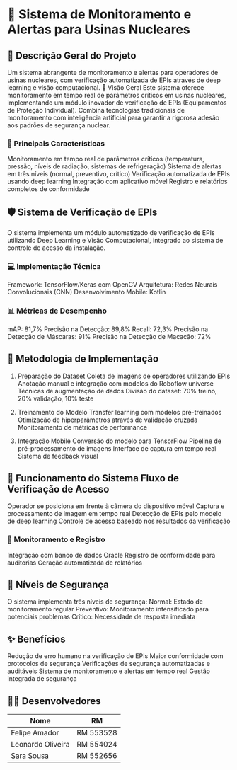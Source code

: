 # 🔧 Sistema de Monitoramento e Alertas para Usinas Nucleares
 
## 📝 Descrição Geral do Projeto

Um sistema abrangente de monitoramento e alertas para operadores de usinas nucleares, com verificação automatizada de EPIs através de deep learning e visão computacional.
🎯 Visão Geral
Este sistema oferece monitoramento em tempo real de parâmetros críticos em usinas nucleares, implementando um módulo inovador de verificação de EPIs (Equipamentos de Proteção Individual). Combina tecnologias tradicionais de monitoramento com inteligência artificial para garantir a rigorosa adesão aos padrões de segurança nuclear.

### 🌟 Principais Características
Monitoramento em tempo real de parâmetros críticos (temperatura, pressão, níveis de radiação, sistemas de refrigeração) Sistema de alertas em três níveis (normal, preventivo, crítico) Verificação automatizada de EPIs usando deep learning Integração com aplicativo móvel Registro e relatórios completos de conformidade
 
## 🛡️ Sistema de Verificação de EPIs
O sistema implementa um módulo automatizado de verificação de EPIs utilizando Deep Learning e Visão Computacional, integrado ao sistema de controle de acesso da instalação.

### 💻 Implementação Técnica
Framework: TensorFlow/Keras com OpenCV Arquitetura: Redes Neurais Convolucionais (CNN) Desenvolvimento Mobile: Kotlin

### 📊 Métricas de Desempenho
mAP: 81,7% 
Precisão na Detecção: 89,8% 
Recall: 72,3% 
Precisão na Detecção de Máscaras: 91% 
Precisão na Detecção de Macacão: 72%

## 🔨 Metodologia de Implementação
1. Preparação do Dataset
Coleta de imagens de operadores utilizando EPIs Anotação manual e integração com modelos do Roboflow universe Técnicas de augmentação de dados Divisão do dataset: 70% treino, 20% validação, 10% teste

2. Treinamento do Modelo
Transfer learning com modelos pré-treinados Otimização de hiperparâmetros através de validação cruzada Monitoramento de métricas de performance

3. Integração Mobile
Conversão do modelo para TensorFlow Pipeline de pré-processamento de imagens Interface de captura em tempo real Sistema de feedback visual

## 🔄 Funcionamento do Sistema Fluxo de Verificação de Acesso
Operador se posiciona em frente à câmera do dispositivo móvel Captura e processamento de imagem em tempo real Detecção de EPIs pelo modelo de deep learning Controle de acesso baseado nos resultados da verificação

### 📝 Monitoramento e Registro
Integração com banco de dados Oracle Registro de conformidade para auditorias Geração automatizada de relatórios

## 🔐 Níveis de Segurança
O sistema implementa três níveis de segurança:
Normal: Estado de monitoramento regular Preventivo: Monitoramento intensificado para potenciais problemas Crítico: Necessidade de resposta imediata

## ✨ Benefícios
Redução de erro humano na verificação de EPIs Maior conformidade com protocolos de segurança Verificações de segurança automatizadas e auditáveis Sistema de monitoramento e alertas em tempo real Gestão integrada de segurança

## 👨‍💻 Desenvolvedores
| Nome | RM |
|------|------|
| Felipe Amador | RM 553528 |
| Leonardo Oliveira | RM 554024 |
| Sara Sousa | RM 552656 |
